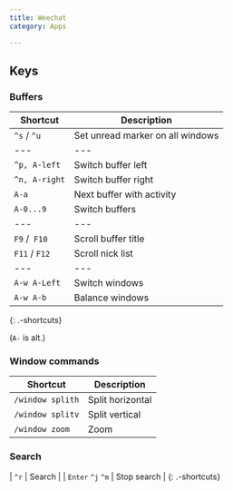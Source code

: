 ```yaml
---
title: Weechat
category: Apps

---
```


## Keys

### Buffers

| Shortcut      | Description                      |
| ------------- | -------------------------------- |
| `^s` / `^u`   | Set unread marker on all windows |
| ---           | ---                              |
| `^p, A-left`  | Switch buffer left               |
| `^n, A-right` | Switch buffer right              |
| `A-a`         | Next buffer with activity        |
| `A-0...9`     | Switch buffers                   |
| ---           | ---                              |
| `F9` /` F10`  | Scroll buffer title              |
| `F11` / `F12` | Scroll nick list                 |
| ---           | ---                              |
| `A-w A-Left`  | Switch windows                   |
| `A-w A-b`     | Balance windows                  |

{: .-shortcuts}

(`A-` is alt.)

### Window commands

| Shortcut         | Description      |
| ---------------- | ---------------- |
| `/window splith` | Split horizontal |
| `/window splitv` | Split vertical   |
| `/window zoom`   | Zoom             |

### Search

| `^r` | Search |
| `Enter` `^j` `^m` | Stop search |
{: .-shortcuts}
